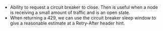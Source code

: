 * Ability to request a circuit breaker to close. Then is useful when a node is receiving a small amount of traffic and is an open state.
* When returning a 429, we can use the circuit breaker sleep window to give a reasonable estimate at a Retry-After header hint.
